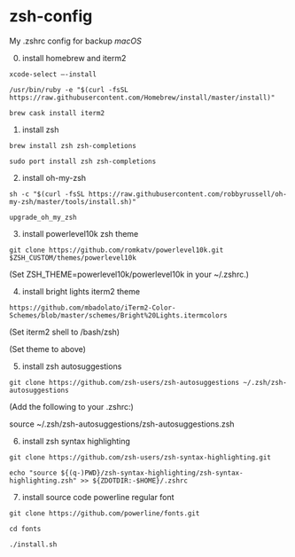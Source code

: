 # zsh-config
My .zshrc config for backup *macOS*

0. install homebrew and iterm2

`xcode-select —-install`

`/usr/bin/ruby -e "$(curl -fsSL https://raw.githubusercontent.com/Homebrew/install/master/install)"`

`brew cask install iterm2`

1. install zsh

`brew install zsh zsh-completions`

`sudo port install zsh zsh-completions`

2. install oh-my-zsh

`sh -c "$(curl -fsSL https://raw.githubusercontent.com/robbyrussell/oh-my-zsh/master/tools/install.sh)"`

`upgrade_oh_my_zsh`

3. install powerlevel10k zsh theme

`git clone https://github.com/romkatv/powerlevel10k.git $ZSH_CUSTOM/themes/powerlevel10k`

(Set ZSH_THEME=powerlevel10k/powerlevel10k in your ~/.zshrc.)

4. install bright lights iterm2 theme

`https://github.com/mbadolato/iTerm2-Color-Schemes/blob/master/schemes/Bright%20Lights.itermcolors`

(Set iterm2 shell to /bash/zsh)

(Set theme to above)

5. install zsh autosuggestions

`git clone https://github.com/zsh-users/zsh-autosuggestions ~/.zsh/zsh-autosuggestions`

(Add the following to your .zshrc:)

source ~/.zsh/zsh-autosuggestions/zsh-autosuggestions.zsh

6. install zsh syntax highlighting

`git clone https://github.com/zsh-users/zsh-syntax-highlighting.git`

`echo "source ${(q-)PWD}/zsh-syntax-highlighting/zsh-syntax-highlighting.zsh" >> ${ZDOTDIR:-$HOME}/.zshrc`

7. install source code powerline regular font

`git clone https://github.com/powerline/fonts.git`

`cd fonts`

`./install.sh`
